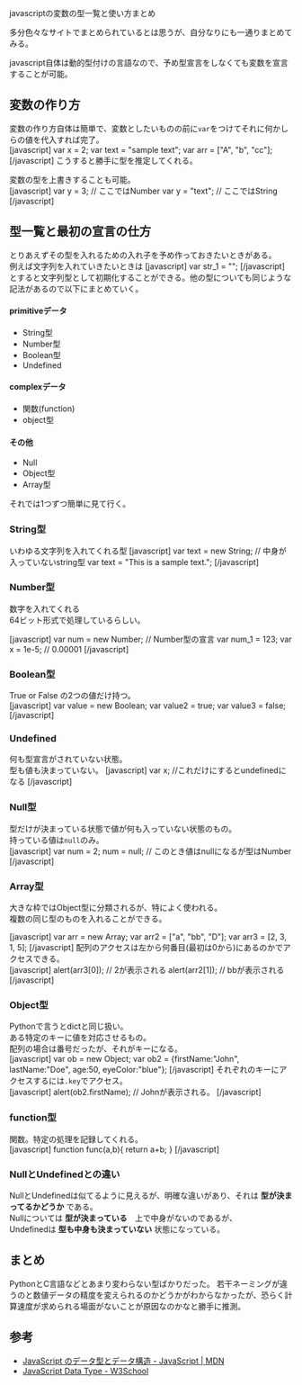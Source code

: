 javascriptの変数の型一覧と使い方まとめ  

多分色々なサイトでまとめられているとは思うが、自分なりにも一通りまとめてみる。  

javascript自体は動的型付けの言語なので、予め型宣言をしなくても変数を宣言することが可能。  

## 変数の作り方  
変数の作り方自体は簡単で、変数としたいものの前に`var`をつけてそれに何かしらの値を代入すれば完了。  
[javascript]
var x = 2;
var text = "sample text";
var arr = ["A", "b", "cc"];
[/javascript]
こうすると勝手に型を推定してくれる。  

変数の型を上書きすることも可能。  
[javascript]
var y = 3; // ここではNumber
var y = "text"; // ここではString
[/javascript]

## 型一覧と最初の宣言の仕方  
とりあえずその型を入れるための入れ子を予め作っておきたいときがある。  
例えば文字列を入れていきたいときは
[javascript]
var str_1 = "";
[/javascript]
とすると文字列型として初期化することができる。他の型についても同じような記法があるので以下にまとめていく。  
#### primitiveデータ
- String型
- Number型
- Boolean型
- Undefined  
#### complexデータ
- 関数(function)
- object型

#### その他
- Null   
- Object型  
- Array型

それでは1つずつ簡単に見て行く。  

### String型  
いわゆる文字列を入れてくれる型
[javascript]
var text = new String; // 中身が入っていないstring型
var text = "This is a sample text.";
[/javascript]

### Number型  
数字を入れてくれる  
64ビット形式で処理しているらしい。  

[javascript]
var num = new Number; // Number型の宣言
var num_1 = 123;
var x = 1e-5; // 0.00001
[/javascript]

### Boolean型  
True or False の2つの値だけ持つ。  
[javascript]
var value = new Boolean;
var value2 = true;
var value3 = false;
[/javascript]

### Undefined
何も型宣言がされていない状態。  
型も値も決まっていない。
[javascript]
var x; //これだけにするとundefinedになる
[/javascript]

### Null型  
型だけが決まっている状態で値が何も入っていない状態のもの。  
持っている値は`null`のみ。  
[javascript]
var num = 2;
num = null; // このとき値はnullになるが型はNumber
[/javascript]

### Array型
大きな枠ではObject型に分類されるが、特によく使われる。  
複数の同じ型のものを入れることができる。  

[javascript]
var arr = new Array;
var arr2 = ["a", "bb", "D"];
var arr3 = [2, 3, 1, 5];
[/javascript]
配列のアクセスは左から何番目(最初は0から)にあるのかでアクセスできる。  
[javascript]
alert(arr3[0]); // 2が表示される
alert(arr2[1]); // bbが表示される
[/javascript]

### Object型  
Pythonで言うとdictと同じ扱い。  
ある特定のキーに値を対応させるもの。  
配列の場合は番号だったが、それがキーになる。  
[javascript]
var ob = new Object;
var ob2 = {firstName:"John", lastName:"Doe", age:50, eyeColor:"blue"};
[/javascript]
それぞれのキーにアクセスするには`.key`でアクセス。  
[javascript]
alert(ob2.firstName); // Johnが表示される。
[/javascript]

### function型  
関数。特定の処理を記録してくれる。  
[javascript]
function func(a,b){
  return a+b;
}
[/javascript]

### NullとUndefinedとの違い  
NullとUndefinedは似てるように見えるが、明確な違いがあり、それは **型が決まってるかどうか** である。  
Nullについては **型が決まっている**　上で中身がないのであるが、  
Undefinedは **型も中身も決まっていない** 状態になっている。  

## まとめ

PythonとC言語などとあまり変わらない型ばかりだった。
若干ネーミングが違うのと数値データの精度を変えられるのかどうかがわからなかったが、恐らく計算速度が求められる場面がないことが原因なのかなと勝手に推測。   

## 参考  
- [JavaScript のデータ型とデータ構造 - JavaScript | MDN](https://developer.mozilla.org/ja/docs/Web/JavaScript/Data_structures)
- [JavaScript Data Type - W3School](https://www.w3schools.com/jS/js_datatypes.asp)
